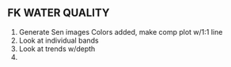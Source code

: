 ## FK WATER QUALITY
1. Generate Sen images
  Colors added, make comp plot w/1:1 line
3. Look at individual bands
4. Look at trends w/depth
5. 
